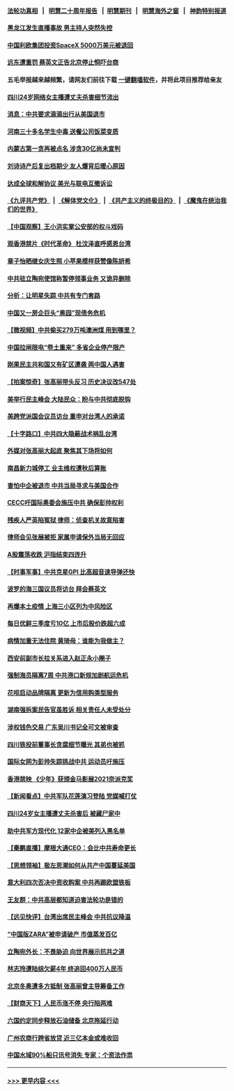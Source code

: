 #### [法轮功真相](https://github.com/gfw-breaker/truth/blob/master/README.md?t=0) &nbsp;&nbsp;|&nbsp;&nbsp; [明慧二十周年报告](https://github.com/gfw-breaker/mh-reports/blob/master/README.md?t=0) &nbsp;&nbsp;|&nbsp;&nbsp;[明慧期刊](https://github.com/gfw-breaker/mh-qikan) &nbsp;&nbsp;|&nbsp;&nbsp; [明慧海外之窗](https://github.com/gfw-breaker/mh-news/blob/master/README.md?t=0) &nbsp;&nbsp;|&nbsp;&nbsp; [神韵特别报道](https://github.com/gfw-breaker/mh-news/blob/master/shenyun.md?t=0)
#### [黑龙江发生直播事故 男主持人突然失控](../pages/nsc413/n13399874.md?t=11261701) 
#### [中国利欧集团投资SpaceX 5000万美元被退回](../pages/nsc413/n13398965.md?t=11261701) 
#### [远东遭重罚 蔡英文正告北京停止恫吓台商](../pages/nsc413/n13399447.md?t=11261701) 
#### 五毛举报越来越频繁，请网友们前往下载 [一键翻墙软件](https://github.com/gfw-breaker/ssr-accounts)，并将此项目推荐给亲友
#### [四川24岁网络女主播遭丈夫杀害细节流出](../pages/nsc413/n13399713.md?t=11261701) 
#### [消息：中共要求滴滴出行从美国退市](../pages/nsc413/n13399542.md?t=11261701) 
#### [河南三十多名学生中毒 送餐公司饭菜变质](../pages/nsc413/n13399428.md?t=11261701) 
#### [内蒙古第一贪再被点名 涉贪30亿尚未宣判](../pages/nsc413/n13399394.md?t=11261701) 
#### [刘诗诗产后复出档期少 友人爆背后暖心原因](../pages/nsc413/n13399067.md?t=11261701) 
#### [达成全球和解协议 美光与联电互撤诉讼](../pages/nsc413/n13399354.md?t=11261701) 
#### [《九评共产党》](https://github.com/begood0513/9ping.md/blob/master/README.md) &nbsp;|&nbsp; [《解体党文化》](../../../../jtdwh.md/blob/master/README.md)  &nbsp;|&nbsp; [《共产主义的终极目的》](../../../../gczydzjmd.md/blob/master/README.md) &nbsp;|&nbsp; [《魔鬼在统治我们的世界》](../../../../mgztzwmdsj.md/blob/master/README.md) 
#### [【中国观察】王小洪实掌公安部的权斗戏码](../pages/nsc413/n13399264.md?t=11261701) 
#### [观香港禁片《时代革命》 杜汶泽直呼感恩台湾](../pages/nsc413/n13398799.md?t=11261701) 
#### [章子怡晒继女庆生照 小苹果模样获赞像陈妍希](../pages/nsc413/n13398691.md?t=11261701) 
#### [中共驻立陶宛使馆称暂停领事业务 又诡异删除](../pages/nsc413/n13398672.md?t=11261701) 
#### [分析：让明星失踪 中共有专门套路](../pages/nsc413/n13398779.md?t=11261701) 
#### [中国又一房企巨头“奥园”现债务危机](../pages/nsc413/n13398800.md?t=11261701) 
#### [【微视频】中共偷买279万吨澳洲煤 用到哪里？](../pages/nsc413/n13398119.md?t=11261701) 
#### [中国拉闸限电“卷土重来” 多省企业停产限产](../pages/nsc413/n13398652.md?t=11261701) 
#### [刚果民主共和国又有矿区遭袭 两中国人遇害](../pages/nsc413/n13398636.md?t=11261701) 
#### [【拍案惊奇】张高丽带头反习 历史决议改547处](../pages/nsc413/n13397949.md?t=11261701) 
#### [美举行民主峰会 大陆民众：盼与中共彻底脱钩](../pages/nsc413/n13398241.md?t=11261701) 
#### [美跨党派国会议员访台 重申对台湾人的承诺](../pages/nsc413/n13398196.md?t=11261701) 
#### [【十字路口】中共四大隐蔽战术祸乱台湾](../pages/nsc413/n13397940.md?t=11261701) 
#### [外媒对张高丽大起底 聚焦其下场将如何](../pages/nsc413/n13398359.md?t=11261701) 
#### [南昌新力城停工 业主维权遭秋后算账](../pages/nsc413/n13398247.md?t=11261701) 
#### [害怕中企被退市 中共当局寻求与美国合作](../pages/nsc413/n13397895.md?t=11261701) 
#### [CECC吁国际奥委会施压中共 确保彭帅权利](../pages/nsc413/n13397883.md?t=11261701) 
#### [残疾人严英陷冤狱 律师：侦查机关故意陷害](../pages/nsc413/n13396140.md?t=11261701) 
#### [律师会见张展被拒 家属申请保外当局无回应](../pages/nsc413/n13397664.md?t=11261701) 
#### [A股震荡收跌 沪指结束四连升](../pages/nsc413/n13397666.md?t=11261701) 
#### [【时事军事】中共克星GPI  比高超音速导弹还快](../pages/nsc413/n13396474.md?t=11261701) 
#### [波罗的海三国议员将访台 拜会蔡英文](../pages/nsc413/n13397210.md?t=11261701) 
#### [再爆本土疫情 上海三小区列为中风险区](../pages/nsc413/n13397643.md?t=11261701) 
#### [每日优鲜三季度亏10亿 上市后股价跌超六成](../pages/nsc413/n13397451.md?t=11261701) 
#### [病情加重无法住院 黄琦母：谁能为我做主？](../pages/nsc413/n13397487.md?t=11261701) 
#### [西安前副市长拉关系进入赵正永小圈子](../pages/nsc413/n13397491.md?t=11261701) 
#### [强制海员隔离7周 中共港口新规加剧航运危机](../pages/nsc413/n13397423.md?t=11261701) 
#### [花呗启动品牌隔离 更新为信用购类型服务](../pages/nsc413/n13396759.md?t=11261701) 
#### [湖南强拆案民告官虽胜诉 相关责任人未受处分](../pages/nsc413/n13397112.md?t=11261701) 
#### [涉权钱色交易 广东吴川书记全可文被审查](../pages/nsc413/n13397261.md?t=11261701) 
#### [四川铁投前董事长贪腐细节曝光 其弟也被抓](../pages/nsc413/n13396977.md?t=11261701) 
#### [国际女网为彭帅失踪挑战中共 运动员吁施压](../pages/nsc413/n13396055.md?t=11261701) 
#### [香港禁映 《少年》获颁金马影展2021奈派克奖](../pages/nsc413/n13396658.md?t=11261701) 
#### [【新闻看点】中共军队花莲演习登陆 党媒喊打仗](../pages/nsc413/n13395948.md?t=11261701) 
#### [四川24岁女主播遭丈夫杀害后 被藏尸家中](../pages/nsc413/n13396872.md?t=11261701) 
#### [助中共军方现代化 12家中企被美列入黑名单](../pages/nsc413/n13396836.md?t=11261701) 
#### [【秦鹏直播】摩根大通CEO：会比中共寿命更长](../pages/nsc413/n13396596.md?t=11261701) 
#### [【思想领袖】极左思潮如何从共产中国蔓延美国](../pages/nsc413/n13367534.md?t=11261701) 
#### [意大利四次否决中资收购案 中共再踢欧盟铁板](../pages/nsc413/n13395984.md?t=11261701) 
#### [王友群：中共高层都知道迫害法轮功是错的](../pages/nsc413/n13396509.md?t=11261701) 
#### [【远见快评】台湾出席民主峰会 中共抗议降温](../pages/nsc413/n13396565.md?t=11261701) 
#### [“中国版ZARA”被申请破产 市值蒸发百亿](../pages/nsc413/n13396550.md?t=11261701) 
#### [立陶宛外长：不畏胁迫 向世界展示抗共之道](../pages/nsc413/n13396611.md?t=11261701) 
#### [林志玲遭陆综欠薪4年 终追回400万人民币](../pages/nsc413/n13396343.md?t=11261701) 
#### [北京冬奥遭多方抵制 张高丽曾主导筹备工作](../pages/nsc413/n13396462.md?t=11261701) 
#### [【财商天下】人民币涨不停 央行陷两难](../pages/nsc413/n13396327.md?t=11261701) 
#### [六国约定同步释放石油储备 北京拖延行动](../pages/nsc413/n13396465.md?t=11261701) 
#### [广州农商行跨省放贷 近三亿本金或难收回](../pages/nsc413/n13396479.md?t=11261701) 
#### [中国水域90%船只讯号消失 专家：个资法作祟](../pages/nsc413/n13396309.md?t=11261701) 

----
#### [ >>> 更早内容 <<< ](../indexes/nsc413-earlier.md)
